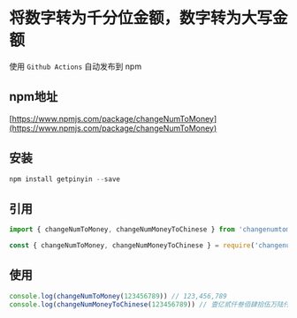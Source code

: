 # 将数字转为千分位金额，数字转为大写金额

使用 `Github Actions` 自动发布到 npm

## npm地址

[https://www.npmjs.com/package/changeNumToMoney](https://www.npmjs.com/package/changeNumToMoney)

## 安装

```js
npm install getpinyin --save
```

## 引用

```js
import { changeNumToMoney, changeNumMoneyToChinese } from 'changenumtomoney'
```

```js
const { changeNumToMoney, changeNumMoneyToChinese } = require('changenumtomoney')
```

## 使用

```js
console.log(changeNumToMoney(123456789)) // 123,456,789
console.log(changeNumMoneyToChinese(123456789)) // 壹亿贰仟叁佰肆拾伍万陆仟柒佰捌拾玖元整

```
